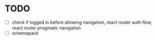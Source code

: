 # TODO

- [ ] check if logged in before allowing navigation, react router auth flow, react router progmatic navigation
- [ ] schemapack
